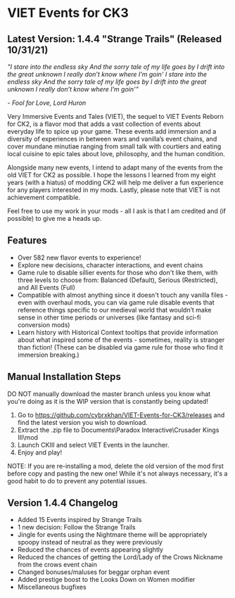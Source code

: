 # VIET Events for CK3

## Latest Version: 1.4.4 "Strange Trails" (Released 10/31/21)

_"I stare into the endless sky_
_And the sorry tale of my life goes by_
_I drift into the great unknown_
_I really don’t know where I’m goin'_
_I stare into the endless sky_
_And the sorry tale of my life goes by_
_I drift into the great unknown_
_I really don’t know where I’m goin'"_

_- Fool for Love, Lord Huron_

Very Immersive Events and Tales (VIET), the sequel to VIET Events Reborn for CK2, is a flavor mod that adds a vast collection of events about everyday life to spice up your game. These events add immersion and a diversity of experiences in between wars and vanilla’s event chains, and cover mundane minutiae ranging from small talk with courtiers and eating local cuisine to epic tales about love, philosophy, and the human condition.

Alongside many new events, I intend to adapt many of the events from the old VIET for CK2 as possible. I hope the lessons I learned from my eight years (with a hiatus) of modding CK2 will help me deliver a fun experience for any players interested in my mods. Lastly, please note that VIET is not achievement compatible.

Feel free to use my work in your mods - all I ask is that I am credited and (if possible) to give me a heads up.

## Features

- Over 582 new flavor events to experience!
- Explore new decisions, character interactions, and event chains
- Game rule to disable sillier events for those who don't like them, with three levels to choose from: Balanced (Default), Serious (Restricted), and All Events (Full)
- Compatible with almost anything since it doesn't touch any vanilla files - even with overhaul mods, you can via game rule disable events that reference things specific to our medieval world that wouldn’t make sense in other time periods or universes (like fantasy and sci-fi conversion mods)
- Learn history with Historical Context tooltips that provide information about what inspired some of the events - sometimes, reality is stranger than fiction! (These can be disabled via game rule for those who find it immersion breaking.)


## Manual Installation Steps

DO NOT manually download the master branch unless you know what you're doing as it is the WIP version that is constantly being updated!

1. Go to https://github.com/cybrxkhan/VIET-Events-for-CK3/releases and find the latest version you wish to download.
2. Extract the .zip file to Documents\Paradox Interactive\Crusader Kings III\mod
3. Launch CKIII and select VIET Events in the launcher.
4. Enjoy and play!

NOTE: If you are re-installing a mod, delete the old version of the mod first before copy and pasting the new one! While it's not always necessary, it's a good habit to do to prevent any potential issues.

## Version 1.4.4 Changelog

- Added 15 Events inspired by Strange Trails
- 1 new decision: Follow the Strange Trails
- Jingle for events using the Nightmare theme will be appropriately spoopy instead of neutral as they were previously
- Reduced the chances of events appearing slightly
- Reduced the chances of getting the Lord/Lady of the Crows Nickname from the crows event chain
- Changed bonuses/maluses for beggar orphan event
- Added prestige boost to the Looks Down on Women modifier
- Miscellaneous bugfixes